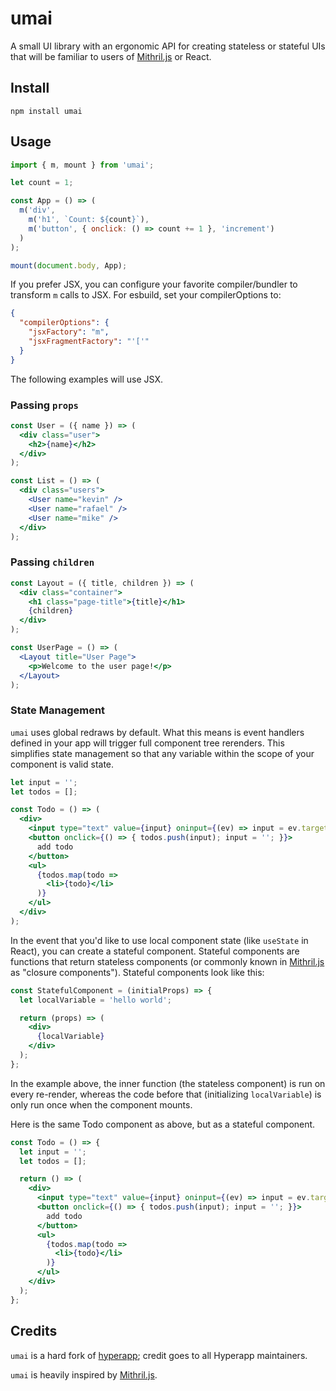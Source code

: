 # umai

A small UI library with an ergonomic API for creating stateless or stateful UIs that will be familiar to users of [Mithril.js](https://github.com/MithrilJS/mithril.js) or React.

## Install

```
npm install umai
```

## Usage

```js
import { m, mount } from 'umai';

let count = 1;

const App = () => (
  m('div',
    m('h1', `Count: ${count}`),
    m('button', { onclick: () => count += 1 }, 'increment')
  )
);

mount(document.body, App);
```

If you prefer JSX, you can configure your favorite compiler/bundler to transform `m` calls to JSX. For esbuild, set your compilerOptions to:

```json
{
  "compilerOptions": {
    "jsxFactory": "m",
    "jsxFragmentFactory": "'['"
  }
}
```

The following examples will use JSX.

### Passing `props`

```jsx
const User = ({ name }) => (
  <div class="user">
    <h2>{name}</h2>
  </div>
);

const List = () => (
  <div class="users">
    <User name="kevin" />
    <User name="rafael" />
    <User name="mike" />
  </div>
);
```

### Passing `children`
```jsx
const Layout = ({ title, children }) => (
  <div class="container">
    <h1 class="page-title">{title}</h1>
    {children}
  </div>
);

const UserPage = () => (
  <Layout title="User Page">
    <p>Welcome to the user page!</p>
  </Layout>
);
```

### State Management

`umai` uses global redraws by default. What this means is event handlers defined in your app will trigger full component tree rerenders. This simplifies state management so that any variable within the scope of your component is valid state.

```jsx
let input = '';
let todos = [];

const Todo = () => (
  <div>
    <input type="text" value={input} oninput={(ev) => input = ev.target.value} />
    <button onclick={() => { todos.push(input); input = ''; }}>
      add todo
    </button>
    <ul>
      {todos.map(todo =>
        <li>{todo}</li>
      )}
    </ul>
  </div>
);
```

In the event that you'd like to use local component state (like `useState` in React), you can create a stateful component. Stateful components are functions that return stateless components (or commonly known in [Mithril.js](https://mithril.js.org) as "closure components"). Stateful components look like this:

```jsx
const StatefulComponent = (initialProps) => {
  let localVariable = 'hello world';

  return (props) => (
    <div>
      {localVariable}
    </div>
  );
};
```

In the example above, the inner function (the stateless component) is run on every re-render, whereas the code before that (initializing `localVariable`) is only run once when the component mounts.

Here is the same Todo component as above, but as a stateful component.

```jsx
const Todo = () => {
  let input = '';
  let todos = [];

  return () => (
    <div>
      <input type="text" value={input} oninput={(ev) => input = ev.target.value} />
      <button onclick={() => { todos.push(input); input = ''; }}>
        add todo
      </button>
      <ul>
        {todos.map(todo =>
          <li>{todo}</li>
        )}
      </ul>
    </div>
  );
};
```

## Credits

`umai` is a hard fork of [hyperapp](https://github.com/jorgebucaran/hyperapp); credit goes to all Hyperapp maintainers.

`umai` is heavily inspired by [Mithril.js](https://github.com/MithrilJS/mithril.js).